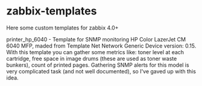 # zabbix-templates
Here some custom templates for zabbix 4.0+

printer_hp_6040 - Template for SNMP monitoring HP Color LazerJet CM 6040 MFP, maded from Template Net Network Generic Device version: 0.15.
With this template you can gather some metrics like: toner level at each cartridge, free space in image drums (these are used as toner waste bunkers), count of printed pages.
Gathering SNMP alerts for this model is very complicated task (and not well documented), so I've gaved up with this idea.
